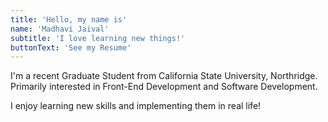 ```yaml
---
title: 'Hello, my name is'
name: 'Madhavi Jaival'
subtitle: 'I love learning new things!'
buttonText: 'See my Resume'
---
```


I'm a recent Graduate Student from California State University, Northridge. Primarily interested in Front-End Development and Software Development.

I enjoy learning new skills and implementing them in real life!
